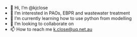 - 👋 Hi, I’m @kjclose
- 👀 I’m interested in PAOs, EBPR and wastewater treatment
- 🌱 I’m currently learning how to use python from modelling
- 💞️ I’m looking to collaborate on
- 📫 How to reach me k.close@uq.net.au

<!---
kjclose/kjclose is a ✨ special ✨ repository because its `README.md` (this file) appears on your GitHub profile.
You can click the Preview link to take a look at your changes.
--->
